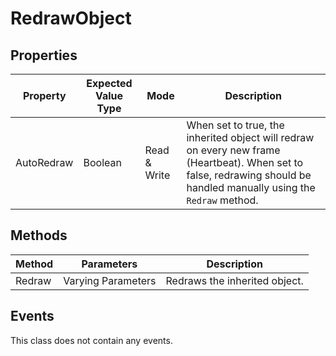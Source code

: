 # RedrawObject

## Properties

| Property | Expected Value Type | Mode | Description |
| -------- | ------------------- | ---- | ----------- |
| AutoRedraw | Boolean | Read & Write | When set to true, the inherited object will redraw on every new frame (Heartbeat). When set to false, redrawing should be handled manually using the `Redraw` method. |

## Methods

| Method | Parameters | Description |
| ------ | ---------- | ----------- |
| Redraw | Varying Parameters | Redraws the inherited object. |

## Events

This class does not contain any events.
